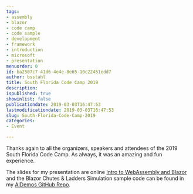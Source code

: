 ```yaml
---
tags:
- assembly
- blazor
- code camp
- code sample
- development
- framework
- introduction
- microsoft
- presentation
menuorder: 0
id: ba2507c7-41d6-4e4e-8e65-10c22451edd7
author: bsstahl
title: South Florida Code Camp 2019
description: 
ispublished: true
showinlist: false
publicationdate: 2019-03-03T16:47:53
lastmodificationdate: 2019-03-03T16:47:53
slug: South-Florida-Code-Camp-2019
categories:
- Event

---
```


Thanks again to all the organizers, speakers and attendees of the 2019 South Florida Code Camp. As always, it was an amazing and fun experience.

The slides for my presentation are online [Intro to WebAssembly and Blazor](http://introwasmblazor-201903.azurewebsites.net) and the Blazor Chutes & Ladders Simulation sample code can be found in my [AIDemos GitHub Repo](https://github.com/bsstahl/AIDemos).

